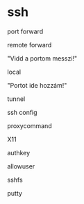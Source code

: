 # ssh
port forward

remote forward

"Vidd a portom messzi!"

local

"Portot ide hozzám!"

tunnel

ssh config

proxycommand

X11

authkey

allowuser


sshfs

putty
